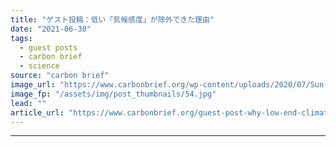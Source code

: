 ```yaml
---
title: "ゲスト投稿：低い「気候感度」が除外できた理由"
date: "2021-06-30"
tags: 
  - guest posts
  - carbon brief
  - science
source: "carbon brief"
image_url: "https://www.carbonbrief.org/wp-content/uploads/2020/07/Sun-rays-shine-through-the-clouds-as-dusk-approaches-583x372.jpg"
image_fp: "/assets/img/post_thumbnails/54.jpg"
lead: ""
article_url: "https://www.carbonbrief.org/guest-post-why-low-end-climate-sensitivity-can-now-be-ruled-out-japanese"
---
```


---
